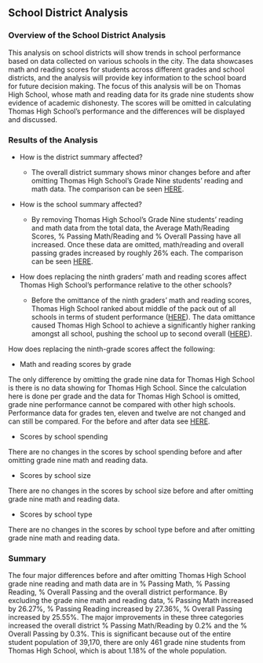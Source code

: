## School District Analysis

### Overview of the School District Analysis

This analysis on school districts will show trends in school performance based on data collected on various schools in the city. The data showcases math and reading scores for students across different grades and school districts, and the analysis will provide key information to the school board for future decision making.
The focus of this analysis will be on Thomas High School, whose math and reading data for its grade nine students show evidence of academic dishonesty. The scores will be omitted in calculating Thomas High School’s performance and the differences will be displayed and discussed. 

### Results of the Analysis

* How is the district summary affected?

  * The overall district summary shows minor changes before and after omitting Thomas High School’s Grade Nine students’ reading and math data. The comparison can be seen [HERE](https://github.com/donovancai/School_District_Analysis/blob/main/Resources/district.png).

* How is the school summary affected?

  * By removing Thomas High School’s Grade Nine students’ reading and math data from the total data, the Average Math/Reading Scores, % Passing Math/Reading and % Overall Passing have all increased. Once these data are omitted, math/reading and overall passing grades increased by roughly 26% each. The comparison can be seen [HERE](https://github.com/donovancai/School_District_Analysis/blob/main/Resources/school.png).

* How does replacing the ninth graders’ math and reading scores affect Thomas High School’s performance relative to the other schools?

  * Before the omittance of the ninth graders’ math and reading scores, Thomas High School ranked about middle of the pack out of all schools in terms of student performance ([HERE](https://github.com/donovancai/School_District_Analysis/blob/main/Resources/ranking_before.png)). The data omittance caused Thomas High School to achieve a significantly higher ranking amongst all school, pushing the school up to second overall ([HERE](https://github.com/donovancai/School_District_Analysis/blob/main/Resources/ranking_after.png)).

How does replacing the ninth-grade scores affect the following:

  * Math and reading scores by grade

The only difference by omitting the grade nine data for Thomas High School is there is no data showing for Thomas High School. Since the calculation here is done per grade and the data for Thomas High School is omitted, grade nine performance cannot be compared with other high schools. Performance data for grades ten, eleven and twelve are not changed and can still be compared. For the before and after data see [HERE](https://github.com/donovancai/School_District_Analysis/blob/main/Resources/scores_by_grade.png). 

  * Scores by school spending

There are no changes in the scores by school spending before and after omitting grade nine math and reading data. 

  * Scores by school size

There are no changes in the scores by school size before and after omitting grade nine math and reading data. 

  * Scores by school type

There are no changes in the scores by school type before and after omitting grade nine math and reading data. 

### Summary
The four major differences before and after omitting Thomas High School grade nine reading and math data are in % Passing Math, % Passing Reading, % Overall Passing and the overall district performance. By excluding the grade nine math and reading data, % Passing Math increased by 26.27%, % Passing Reading increased by 27.36%, % Overall Passing increased by 25.55%. The major improvements in these three categories increased the overall district % Passing Math/Reading by 0.2% and the % Overall Passing by 0.3%. This is significant because out of the entire student population of 39,170, there are only 461 grade nine students from Thomas High School, which is about 1.18% of the whole population. 
